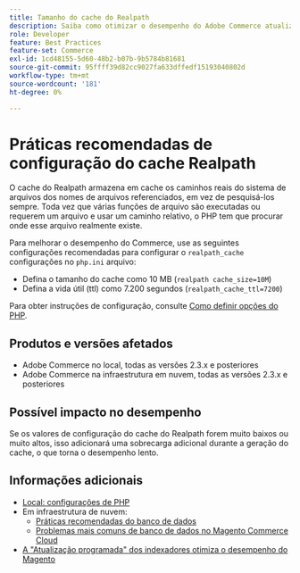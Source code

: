 ```yaml
---
title: Tamanho do cache do Realpath
description: Saiba como otimizar o desempenho do Adobe Commerce atualizando a configuração do cache readlpath do PHP para usar as configurações recomendadas.
role: Developer
feature: Best Practices
feature-set: Commerce
exl-id: 1cd48155-5d60-48b2-b07b-9b5784b81681
source-git-commit: 95ffff39d82cc9027fa633dffedf15193040802d
workflow-type: tm+mt
source-wordcount: '181'
ht-degree: 0%

---
```


# Práticas recomendadas de configuração do cache Realpath

O cache do Realpath armazena em cache os caminhos reais do sistema de arquivos dos nomes de arquivos referenciados, em vez de pesquisá-los sempre. Toda vez que várias funções de arquivo são executadas ou requerem um arquivo e usar um caminho relativo, o PHP tem que procurar onde esse arquivo realmente existe.

Para melhorar o desempenho do Commerce, use as seguintes configurações recomendadas para configurar o `realpath_cache` configurações no `php.ini` arquivo:

- Defina o tamanho do cache como 10 MB (`realpath cache_size=10M`)
- Defina a vida útil (ttl) como 7.200 segundos (`realpath_cache_ttl=7200`)

Para obter instruções de configuração, consulte [Como definir opções do PHP](../../../installation/prerequisites/php-settings.md#how-to-set-php-options).

## Produtos e versões afetados

- Adobe Commerce no local, todas as versões 2.3.x e posteriores
- Adobe Commerce na infraestrutura em nuvem, todas as versões 2.3.x e posteriores

## Possível impacto no desempenho

Se os valores de configuração do cache do Realpath forem muito baixos ou muito altos, isso adicionará uma sobrecarga adicional durante a geração do cache, o que torna o desempenho lento.

## Informações adicionais

- [Local: configurações de PHP](../../../performance/software.md#php-settings)
- Em infraestrutura de nuvem:
   - [Práticas recomendadas do banco de dados](database-on-cloud.md)
   - [Problemas mais comuns de banco de dados no Magento Commerce Cloud](../maintenance/resolve-database-performance-issues.md)
- [A &quot;Atualização programada&quot; dos indexadores otimiza o desempenho do Magento](../maintenance/indexer-configuration.md)
